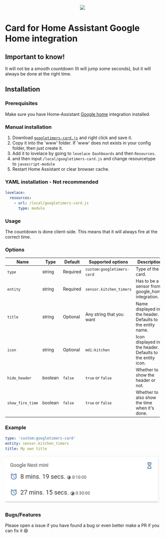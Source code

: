 <p align="center">
  <img src="https://brands.home-assistant.io/google_home/icon.png" height="150"></img>
</p>

# Card for Home Assistant Google Home integration

## Important to know!

It will not be a smooth countdown (It will jump some seconds), but it will always be done at the right time.

## Installation

### Prerequisites

Make sure you have Home-Assistant [Google home](https://github.com/leikoilja/ha-google-home) integration installed.

### Manual installation

1. Download [`googletimers-card.js`](https://raw.githubusercontent.com/DurgNomis-drol/google_home_timers_card/main/googletimers-card.js) and right click and save it.
2. Copy it into the 'www' folder. If 'www' does not exists in your config folder, then just create it.
3. Add it to lovelace by going to `lovelace Dashboards` and then `Resources`.
4. and then input `/local/googletimers-card.js` and change resourcetype to `javascript-module`
5. Restart Home Assistant or clear browser cache.

### YAML installation - Not recommended

```yaml
lovelace:
  resources:
    - url: /local/googletimers-card.js
      type: module
```

### Usage

The countdown is done client-side. This means that it will always fire at the correct time.

### Options

| Name | Type | Default	| Supported options	| Description |
| --- | --- | --- | --- | --- |
`type`|string|Required|`custom:googletimers-card`| Type of the card.
`entity`|string|Required|`sensor.kitchen_timers`| Has to be a sensor from google_home integration.
`title`|string|Optional|Any string that you want| Name displayed in the header. Defaults to the entity name.
`icon`|string|Optional|`mdi:kitchen`| Icon displayed in the header. Defaults to the entity icon.
`hide_header`|boolean|`false`|`true` or `false`| Whether to show the header or not.
`show_fire_time`|boolean|`false`|`true` or `false`| Whether to also show the time when it's done.

### Example 

```yaml
type: 'custom:googletimers-card'
entity: sensor.kitchen_timers
title: My own title
```
<p align="center">
  <img src="/images/example.png">
</p>

### Bugs/Features

Please open a issue if you have found a bug or even better make a PR if you can fix it :smile:
